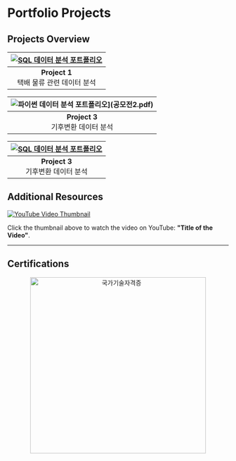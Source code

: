 # Portfolio Projects

## Projects Overview

| [![SQL 데이터 분석 포트폴리오](포트폴리오1.png)](공모전1.pdf) |
|:-----------------------------------------------------------------:|
| **Project 1**<br> 택배 물류 관련 데이터 분석                      |

| ![파이썬 데이터 분석 포트폴리오](포트폴리오2.png)](공모전2.pdf)  |
|:----------------------------------------------------------------:|
| **Project 3**<br> 기후변환 데이터 분석                          | 

| [![SQL 데이터 분석 포트폴리오](포트폴리오3.png)](공모전3.pdf)  |
|:----------------------------------------------------------------:|
| **Project 3**<br> 기후변환 데이터 분석                          | 


## Additional Resources

[![YouTube Video Thumbnail](https://img.youtube.com/vi/VYIz3FiTFKQ/0.jpg)](https://www.youtube.com/watch?v=VYIz3FiTFKQ)

Click the thumbnail above to watch the video on YouTube: **"Title of the Video"**.

---

## Certifications

<div style="text-align: center;">
    <img src="자격증1.png" alt="국가기술자격증" width="400">
</div>
